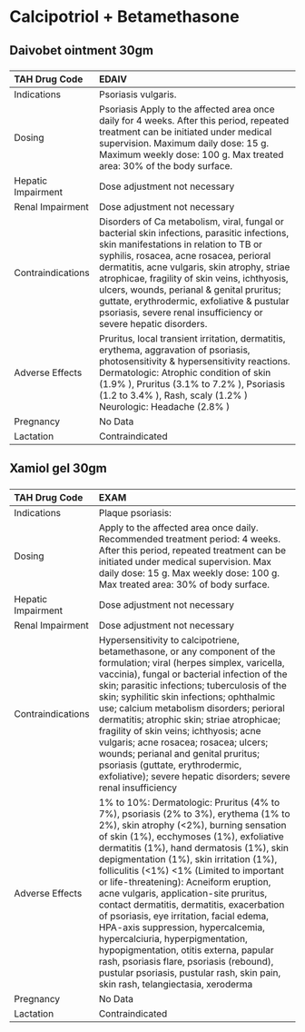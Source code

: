 # Calcipotriol + Betamethasone

## Daivobet ointment 30gm

##### 

| TAH Drug Code      | EDAIV                                                                                                                                                                                                                                                                                                                                                                                                                                            |
|:-------------------|:-------------------------------------------------------------------------------------------------------------------------------------------------------------------------------------------------------------------------------------------------------------------------------------------------------------------------------------------------------------------------------------------------------------------------------------------------|
| Indications        | Psoriasis vulgaris.                                                                                                                                                                                                                                                                                                                                                                                                                              |
| Dosing             | Psoriasis Apply to the affected area once daily for 4 weeks. After this period, repeated treatment can be initiated under medical supervision. Maximum daily dose: 15 g. Maximum weekly dose: 100 g. Max treated area: 30% of the body surface.                                                                                                                                                                                                  |
| Hepatic Impairment | Dose adjustment not necessary                                                                                                                                                                                                                                                                                                                                                                                                                    |
| Renal Impairment   | Dose adjustment not necessary                                                                                                                                                                                                                                                                                                                                                                                                                    |
| Contraindications  | Disorders of Ca metabolism, viral, fungal or bacterial skin infections, parasitic infections, skin manifestations in relation to TB or syphilis, rosacea, acne rosacea, perioral dermatitis, acne vulgaris, skin atrophy, striae atrophicae, fragility of skin veins, ichthyosis, ulcers, wounds, perianal & genital pruritus; guttate, erythrodermic, exfoliative & pustular psoriasis, severe renal insufficiency or severe hepatic disorders. |
| Adverse Effects    | Pruritus, local transient irritation, dermatitis, erythema, aggravation of psoriasis, photosensitivity & hypersensitivity reactions. Dermatologic: Atrophic condition of skin (1.9% ), Pruritus (3.1% to 7.2% ), Psoriasis (1.2 to 3.4% ), Rash, scaly (1.2% ) Neurologic: Headache (2.8% )                                                                                                                                                      |
| Pregnancy          | No Data                                                                                                                                                                                                                                                                                                                                                                                                                                          |
| Lactation          | Contraindicated                                                                                                                                                                                                                                                                                                                                                                                                                                  |

## Xamiol gel 30gm

##### 

| TAH Drug Code      | EXAM                                                                                                                                                                                                                                                                                                                                                                                                                                                                                                                                                                                                                                                                                                                                        |
|:-------------------|:--------------------------------------------------------------------------------------------------------------------------------------------------------------------------------------------------------------------------------------------------------------------------------------------------------------------------------------------------------------------------------------------------------------------------------------------------------------------------------------------------------------------------------------------------------------------------------------------------------------------------------------------------------------------------------------------------------------------------------------------|
| Indications        | Plaque psoriasis:                                                                                                                                                                                                                                                                                                                                                                                                                                                                                                                                                                                                                                                                                                                           |
| Dosing             | Apply to the affected area once daily. Recommended treatment period: 4 weeks. After this period, repeated treatment can be initiated under medical supervision. Max daily dose: 15 g. Max weekly dose: 100 g. Max treated area: 30% of body surface.                                                                                                                                                                                                                                                                                                                                                                                                                                                                                        |
| Hepatic Impairment | Dose adjustment not necessary                                                                                                                                                                                                                                                                                                                                                                                                                                                                                                                                                                                                                                                                                                               |
| Renal Impairment   | Dose adjustment not necessary                                                                                                                                                                                                                                                                                                                                                                                                                                                                                                                                                                                                                                                                                                               |
| Contraindications  | Hypersensitivity to calcipotriene, betamethasone, or any component of the formulation; viral (herpes simplex, varicella, vaccinia), fungal or bacterial infection of the skin; parasitic infections; tuberculosis of the skin; syphilitic skin infections; ophthalmic use; calcium metabolism disorders; perioral dermatitis; atrophic skin; striae atrophicae; fragility of skin veins; ichthyosis; acne vulgaris; acne rosacea; rosacea; ulcers; wounds; perianal and genital pruritus; psoriasis (guttate, erythrodermic, exfoliative); severe hepatic disorders; severe renal insufficiency                                                                                                                                             |
| Adverse Effects    | 1% to 10%: Dermatologic: Pruritus (4% to 7%), psoriasis (2% to 3%), erythema (1% to 2%), skin atrophy (<2%), burning sensation of skin (1%), ecchymoses (1%), exfoliative dermatitis (1%), hand dermatosis (1%), skin depigmentation (1%), skin irritation (1%), folliculitis (<1%) <1% (Limited to important or life-threatening): Acneiform eruption, acne vulgaris, application-site pruritus, contact dermatitis, dermatitis, exacerbation of psoriasis, eye irritation, facial edema, HPA-axis suppression, hypercalcemia, hypercalciuria, hyperpigmentation, hypopigmentation, otitis externa, papular rash, psoriasis flare, psoriasis (rebound), pustular psoriasis, pustular rash, skin pain, skin rash, telangiectasia, xeroderma |
| Pregnancy          | No Data                                                                                                                                                                                                                                                                                                                                                                                                                                                                                                                                                                                                                                                                                                                                     |
| Lactation          | Contraindicated                                                                                                                                                                                                                                                                                                                                                                                                                                                                                                                                                                                                                                                                                                                             |

